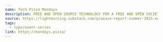 ```yaml
---
name: Tech Pizza Mondays
description: FREE AND OPEN SOURCE TECHNOLOGY FOR A FREE AND OPEN SOCIETY
source: https://lightmorning.substack.com/p/weave-report-summer-2025-edition
tags:
  - type/event-series
link: https://mondays.pizza/
---
```

